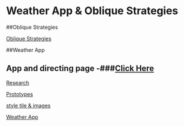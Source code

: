# Weather App & Oblique Strategies

##Oblique Strategies

[Oblique Strategies](http://ingahampton.github.io/oblique-strategies/ob-strat.html)

##Weather App

App and directing page -###[Click Here](http://ingahampton.github.io/weather-app-and-oblique-strategies/weather-app-open-page.html)
---
[Research](http://ingahampton.github.io/weather-app-and-oblique-strategies/research.html)

[Prototypes](http://ingahampton.github.io/weather-app-and-oblique-strategies/prototypes.html)

[style tile & images](https://www.flickr.com/photos/128425558@N08/albums/72157663090421956/with/23536790673/)

[Weather App](http://ingahampton.github.io/weather-app-and-oblique-strategies/weather-app.html)

